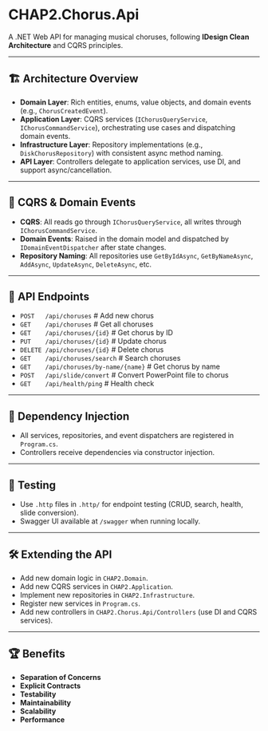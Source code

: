 # CHAP2.Chorus.Api

A .NET Web API for managing musical choruses, following **IDesign Clean Architecture** and CQRS principles.

---

## 🏗️ Architecture Overview

- **Domain Layer**: Rich entities, enums, value objects, and domain events (e.g., `ChorusCreatedEvent`).
- **Application Layer**: CQRS services (`IChorusQueryService`, `IChorusCommandService`), orchestrating use cases and dispatching domain events.
- **Infrastructure Layer**: Repository implementations (e.g., `DiskChorusRepository`) with consistent async method naming.
- **API Layer**: Controllers delegate to application services, use DI, and support async/cancellation.

---

## 🚦 CQRS & Domain Events

- **CQRS**: All reads go through `IChorusQueryService`, all writes through `IChorusCommandService`.
- **Domain Events**: Raised in the domain model and dispatched by `IDomainEventDispatcher` after state changes.
- **Repository Naming**: All repositories use `GetByIdAsync`, `GetByNameAsync`, `AddAsync`, `UpdateAsync`, `DeleteAsync`, etc.

---

## 📝 API Endpoints
- `POST   /api/choruses`              # Add new chorus
- `GET    /api/choruses`              # Get all choruses
- `GET    /api/choruses/{id}`         # Get chorus by ID
- `PUT    /api/choruses/{id}`         # Update chorus
- `DELETE /api/choruses/{id}`         # Delete chorus
- `GET    /api/choruses/search`       # Search choruses
- `GET    /api/choruses/by-name/{name}` # Get chorus by name
- `POST   /api/slide/convert`         # Convert PowerPoint file to chorus
- `GET    /api/health/ping`           # Health check

---

## 🧩 Dependency Injection
- All services, repositories, and event dispatchers are registered in `Program.cs`.
- Controllers receive dependencies via constructor injection.

---

## 🧪 Testing
- Use `.http` files in `.http/` for endpoint testing (CRUD, search, health, slide conversion).
- Swagger UI available at `/swagger` when running locally.

---

## 🛠️ Extending the API
- Add new domain logic in `CHAP2.Domain`.
- Add new CQRS services in `CHAP2.Application`.
- Implement new repositories in `CHAP2.Infrastructure`.
- Register new services in `Program.cs`.
- Add new controllers in `CHAP2.Chorus.Api/Controllers` (use DI and CQRS services).

---

## 🏆 Benefits
- **Separation of Concerns**
- **Explicit Contracts**
- **Testability**
- **Maintainability**
- **Scalability**
- **Performance** 